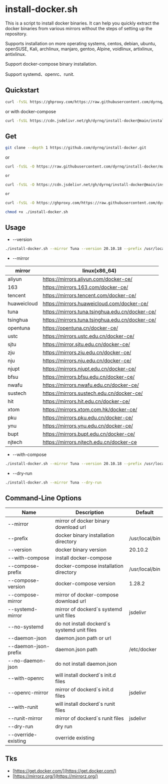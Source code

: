 # install-docker.sh

This is a script to install docker binaries. It can help you quickly extract the docker binaries from various mirrors without the steps of setting up the repository.

Supports installation on more operating systems, centos, debian, ubuntu, openSUSE, Kali, archlinux, manjaro, gentoo, Alpine, voidlinux, artixlinux, antixlinux.

Support docker-compose binary installation.

Support systemd、openrc、runit.

## Quickstart

```bash
curl -fsSL https://ghproxy.com/https://raw.githubusercontent.com/dyrnq/install-docker/main/install-docker.sh | bash -s docker --mirror Tuna --version 20.10.18
```

or with docker-compose

```bash
curl -fsSL https://cdn.jsdelivr.net/gh/dyrnq/install-docker@main/install-docker.sh | bash -s docker --mirror Tuna --version 20.10.18 --with-compose --compose-version 1.29.2 --compose-mirror daocloud
```

## Get

```bash
git clone --depth 1 https://github.com/dyrnq/install-docker.git
```

or

```bash
curl -fsSL -O https://raw.githubusercontent.com/dyrnq/install-docker/main/install-docker.sh

or

curl -fsSL -O https://cdn.jsdelivr.net/gh/dyrnq/install-docker@main/install-docker.sh

or

curl -fsSL -O https://ghproxy.com/https://raw.githubusercontent.com/dyrnq/install-docker/main/install-docker.sh

chmod +x ./install-docker.sh
```

## Usage

* --version

```bash
./install-docker.sh --mirror Tuna --version 20.10.18 --prefix /usr/local/bin
```

* --mirror

| mirror      | linux(x86_64)                                     |
|-------------|---------------------------------------------------|
| aliyun      | <https://mirrors.aliyun.com/docker-ce/>           |
| 163         | <https://mirrors.163.com/docker-ce/>              |
| tencent     | <https://mirrors.tencent.com/docker-ce/>          |
| huaweicloud | <https://mirrors.huaweicloud.com/docker-ce/>      |
| tuna        | <https://mirrors.tuna.tsinghua.edu.cn/docker-ce/> |
| tsinghua    | <https://mirrors.tuna.tsinghua.edu.cn/docker-ce/> |
| opentuna    | <https://opentuna.cn/docker-ce/>                  |
| ustc        | <https://mirrors.ustc.edu.cn/docker-ce/>          |
| sjtu        | <https://mirror.sjtu.edu.cn/docker-ce/>           |
| zju         | <https://mirrors.zju.edu.cn/docker-ce/>           |
| nju         | <https://mirrors.nju.edu.cn/docker-ce/>           |
| njupt       | <https://mirrors.njupt.edu.cn/docker-ce/>         |
| bfsu        | <https://mirrors.bfsu.edu.cn/docker-ce/>          |
| nwafu       | <https://mirrors.nwafu.edu.cn/docker-ce/>         |
| sustech     | <https://mirrors.sustech.edu.cn/docker-ce/>       |
| hit         | <https://mirrors.hit.edu.cn/docker-ce/>           |
| xtom        | <https://mirrors.xtom.com.hk/docker-ce/>          |
| pku         | <https://mirrors.pku.edu.cn/docker-ce/>           |
| ynu         | <https://mirrors.ynu.edu.cn/docker-ce/>           |
| bupt        | <https://mirrors.bupt.edu.cn/docker-ce/>          |
| njtech      | <https://mirrors.njtech.edu.cn/docker-ce>         |

* --with-compose

```bash
./install-docker.sh --mirror Tuna --version 20.10.18 --prefix /usr/local/bin --with-compose --compose-version 1.29.2 --compose-mirror daocloud --compose-prefix /usr/local/bin
```

* --dry-run

```bash
./install-docker.sh --mirror Tuna --dry-run
```

## Command-Line Options

| Name                  | Description                                   | Default                                   |
| ----------            | ----------------                              | ----------------------                    |
| --mirror              | mirror of docker binary download url          |                                           |
| --prefix              | docker binary installation directory          | /usr/local/bin                            |
| --version             | docker binary version                         | 20.10.2                                   |
| --with-compose        | install docker-compose                        |                                           |
| --compose-prefix      | docker-compose installation directory         | /usr/local/bin                            |
| --compose-version     | docker-compose version                        | 1.28.2                                    |
| --compose-mirror      | mirror of docker-compose download url         |                                           |
| --systemd-mirror      | mirror of dockerd`s systemd unit files        | jsdelivr                                  |
| --no-systemd          | do not install dockerd`s systemd unit files   |                                           |
| --daemon-json         | daemon.json path or url                       |                                           |
| --daemon-json-prefix  | daemon.json path                              | /etc/docker                               |
| --no-daemon-json      | do not install daemon.json                    |                                           |
| --with-openrc         | will install dockerd`s init.d files           |                                           |
| --openrc-mirror       | mirror of dockerd`s init.d files              | jsdelivr                                  |
| --with-runit          | will install dockerd`s runit files            |                                           |
| --runit-mirror        | mirror of dockerd`s runit files               | jsdelivr                                  |
| --dry-run             | dry run                                       |                                           |
| --override-existing   | override existing                             |                                           |

## Tks

* [https://get.docker.com/](https://get.docker.com/)
* [https://mirrorz.org/](https://mirrorz.org/)
